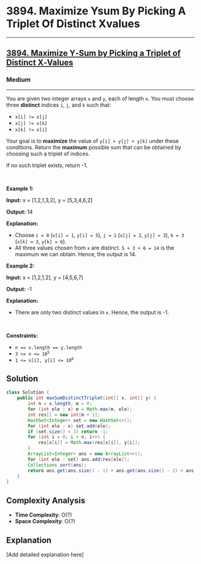# 3894. Maximize Ysum By Picking A Triplet Of Distinct Xvalues


---

<h2><a href="https://leetcode.com/problems/maximize-ysum-by-picking-a-triplet-of-distinct-xvalues">3894. Maximize Y‑Sum by Picking a Triplet of Distinct X‑Values</a></h2><h3>Medium</h3><hr><p>You are given two integer arrays <code>x</code> and <code>y</code>, each of length <code>n</code>. You must choose three <strong>distinct</strong> indices <code>i</code>, <code>j</code>, and <code>k</code> such that:</p>

<ul>
	<li><code>x[i] != x[j]</code></li>
	<li><code>x[j] != x[k]</code></li>
	<li><code>x[k] != x[i]</code></li>
</ul>

<p>Your goal is to <strong>maximize</strong> the value of <code>y[i] + y[j] + y[k]</code> under these conditions. Return the <strong>maximum</strong> possible sum that can be obtained by choosing such a triplet of indices.</p>

<p>If no such triplet exists, return -1.</p>

<p>&nbsp;</p>
<p><strong class="example">Example 1:</strong></p>

<div class="example-block">
<p><strong>Input:</strong> <span class="example-io">x = [1,2,1,3,2], y = [5,3,4,6,2]</span></p>

<p><strong>Output:</strong> <span class="example-io">14</span></p>

<p><strong>Explanation:</strong></p>

<ul>
	<li>Choose <code>i = 0</code> (<code>x[i] = 1</code>, <code>y[i] = 5</code>), <code>j = 1</code> (<code>x[j] = 2</code>, <code>y[j] = 3</code>), <code>k = 3</code> (<code>x[k] = 3</code>, <code>y[k] = 6</code>).</li>
	<li>All three values chosen from <code>x</code> are distinct. <code>5 + 3 + 6 = 14</code> is the maximum we can obtain. Hence, the output is 14.</li>
</ul>
</div>

<p><strong class="example">Example 2:</strong></p>

<div class="example-block">
<p><strong>Input:</strong> <span class="example-io">x = [1,2,1,2], y = [4,5,6,7]</span></p>

<p><strong>Output:</strong> <span class="example-io">-1</span></p>

<p><strong>Explanation:</strong></p>

<ul>
	<li>There are only two distinct values in <code>x</code>. Hence, the output is -1.</li>
</ul>
</div>

<p>&nbsp;</p>
<p><strong>Constraints:</strong></p>

<ul>
	<li><code>n == x.length == y.length</code></li>
	<li><code>3 &lt;= n &lt;= 10<sup>5</sup></code></li>
	<li><code>1 &lt;= x[i], y[i] &lt;= 10<sup>6</sup></code></li>
</ul>


## Solution

```java
class Solution {
    public int maxSumDistinctTriplet(int[] x, int[] y) {
        int n = x.length, m = 0;
        for (int ele : x) m = Math.max(m, ele);
        int res[] = new int[m + 1];
        HashSet<Integer> set = new HashSet<>();
        for (int ele : x) set.add(ele);
        if (set.size() < 3) return -1;
        for (int i = 0; i < n; i++) {
            res[x[i]] = Math.max(res[x[i]], y[i]);
        }
        ArrayList<Integer> ans = new ArrayList<>();
        for (int ele : set) ans.add(res[ele]);
        Collections.sort(ans);
        return ans.get(ans.size() - 1) + ans.get(ans.size() - 2) + ans.get(ans.size() - 3);
    }
}
```

## Complexity Analysis

- **Time Complexity**: O(?)
- **Space Complexity**: O(?)

## Explanation

[Add detailed explanation here]

